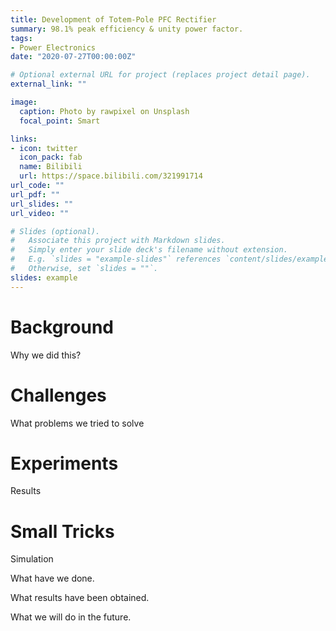 ```yaml
---
title: Development of Totem-Pole PFC Rectifier
summary: 98.1% peak efficiency & unity power factor.
tags:
- Power Electronics
date: "2020-07-27T00:00:00Z"

# Optional external URL for project (replaces project detail page).
external_link: ""

image:
  caption: Photo by rawpixel on Unsplash
  focal_point: Smart

links:
- icon: twitter
  icon_pack: fab
  name: Bilibili
  url: https://space.bilibili.com/321991714
url_code: ""
url_pdf: ""
url_slides: ""
url_video: ""

# Slides (optional).
#   Associate this project with Markdown slides.
#   Simply enter your slide deck's filename without extension.
#   E.g. `slides = "example-slides"` references `content/slides/example-slides.md`.
#   Otherwise, set `slides = ""`.
slides: example
---
```

# Background
  Why we did this?

# Challenges
  What problems we tried to solve
  
# Experiments
  Results
  
# Small Tricks
  Simulation


What have we done.

What results have been obtained.

What we will do in the future.
